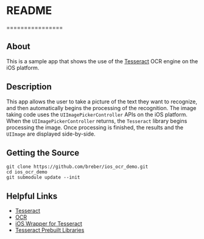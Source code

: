 # README #
================

## About ##

This is a sample app that shows the use of the [Tesseract](https://code.google.com/p/tesseract-ocr/) OCR engine on the iOS platform.

## Description ##

This app allows the user to take a picture of the text they want to recognize, and then automatically begins the processing of the recognition. The image taking code uses the `UIImagePickerController` APIs on the iOS platform. When the `UIImagePickerController` returns, the `Tesseract` library begins processing the image. Once processing is finished, the results and the `UIImage` are displayed side-by-side.

## Getting the Source ##

	git clone https://github.com/breber/ios_ocr_demo.git
	cd ios_ocr_demo
	git submodule update --init

## Helpful Links ##

* [Tesseract](https://code.google.com/p/tesseract-ocr/)
* [OCR](https://en.wikipedia.org/wiki/Optical_character_recognition)
* [iOS Wrapper for Tesseract](https://github.com/ldiqual/tesseract-ios)
* [Tesseract Prebuilt Libraries](https://github.com/ldiqual/tesseract-ios-lib)